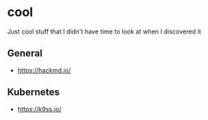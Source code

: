 # cool
Just cool stuff that I didn't have time to look at when I discovered it

## General
  - https://hackmd.io/

## Kubernetes
  - https://k9ss.io/
